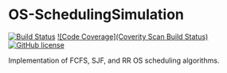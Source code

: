# OS-SchedulingSimulation

[![Build Status](https://travis-ci.org/caiomcg/OS-SchedulingSimulation.svg?branch=master)](https://travis-ci.org/caiomcg/OS-SchedulingSimulation)
[![Code Coverage](Coverity Scan Build Status)](https://scan.coverity.com/projects/caiomcg-os-schedulingsimulation)
[![GitHub license](https://img.shields.io/badge/license-MIT-blue.svg)](https://raw.githubusercontent.com/caiomcg/OS-SchedulingSimulation/master/LICENSE)

Implementation of FCFS, SJF, and RR OS scheduling algorithms.